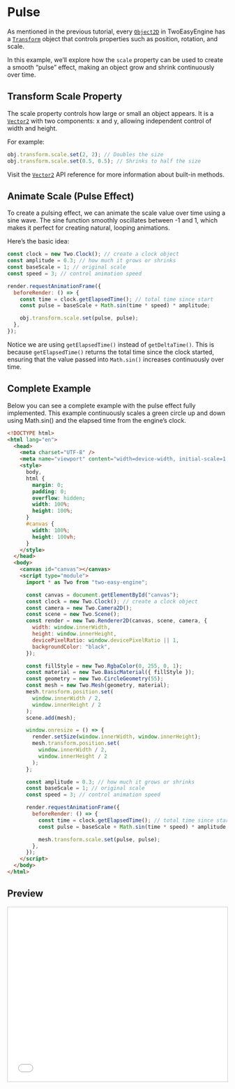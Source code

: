 # Pulse

As mentioned in the previous tutorial, every [`Object2D`](/api/Object2D.html) in TwoEasyEngine has a [`Transform`](/api/Transform.html) object that controls properties such as position, rotation, and scale.

In this example, we’ll explore how the `scale` property can be used to create a smooth “pulse” effect, making an object grow and shrink continuously over time.

## Transform Scale Property

The scale property controls how large or small an object appears.
It is a [`Vector2`](/api/Vector2.html) with two components: x and y, allowing independent control of width and height.

For example:

```js
obj.transform.scale.set(2, 2); // Doubles the size
obj.transform.scale.set(0.5, 0.5); // Shrinks to half the size
```

Visit the [`Vector2`](/api/Vector2.html) API reference for more information about built-in methods.

## Animate Scale (Pulse Effect)

To create a pulsing effect, we can animate the scale value over time using a sine wave.
The sine function smoothly oscillates between -1 and 1, which makes it perfect for creating natural, looping animations.

Here’s the basic idea:

```js
const clock = new Two.Clock(); // create a clock object
const amplitude = 0.3; // how much it grows or shrinks
const baseScale = 1; // original scale
const speed = 3; // control animation speed

render.requestAnimationFrame({
  beforeRender: () => {
    const time = clock.getElapsedTime(); // total time since start
    const pulse = baseScale + Math.sin(time * speed) * amplitude;

    obj.transform.scale.set(pulse, pulse);
  },
});
```
Notice we are using `getElapsedTime()` instead of `getDeltaTime()`.
This is because `getElapsedTime()` returns the total time since the clock started, ensuring that the value passed into `Math.sin()` increases continuously over time.

## Complete Example
Below you can see a complete example with the pulse effect fully implemented.
This example continuously scales a green circle up and down using Math.sin() and the elapsed time from the engine’s clock.

```html
<!DOCTYPE html>
<html lang="en">
  <head>
    <meta charset="UTF-8" />
    <meta name="viewport" content="width=device-width, initial-scale=1.0" />
    <style>
      body,
      html {
        margin: 0;
        padding: 0;
        overflow: hidden;
        width: 100%;
        height: 100%;
      }
      #canvas {
        width: 100%;
        height: 100vh;
      }
    </style>
  </head>
  <body>
    <canvas id="canvas"></canvas>
    <script type="module">
      import * as Two from "two-easy-engine";

      const canvas = document.getElementById("canvas");
      const clock = new Two.Clock(); // create a clock object
      const camera = new Two.Camera2D();
      const scene = new Two.Scene();
      const render = new Two.Renderer2D(canvas, scene, camera, {
        width: window.innerWidth,
        height: window.innerHeight,
        devicePixelRatio: window.devicePixelRatio || 1,
        backgroundColor: "black",
      });

      const fillStyle = new Two.RgbaColor(0, 255, 0, 1);
      const material = new Two.BasicMaterial({ fillStyle });
      const geometry = new Two.CircleGeometry(55);
      const mesh = new Two.Mesh(geometry, material);
      mesh.transform.position.set(
        window.innerWidth / 2,
        window.innerHeight / 2
      );
      scene.add(mesh);

      window.onresize = () => {
        render.setSize(window.innerWidth, window.innerHeight);
        mesh.transform.position.set(
          window.innerWidth / 2,
          window.innerHeight / 2
        );
      };

      const amplitude = 0.3; // how much it grows or shrinks
      const baseScale = 1; // original scale
      const speed = 3; // control animation speed

      render.requestAnimationFrame({
        beforeRender: () => {
          const time = clock.getElapsedTime(); // total time since start
          const pulse = baseScale + Math.sin(time * speed) * amplitude;

          mesh.transform.scale.set(pulse, pulse);
        },
      });
    </script>
  </body>
</html>
```

## Preview

<iframe src="/two-easy-engine/demos/pulse_animation.html" width="100%" height="400px" style="border:1px solid #ccc;"></iframe>

